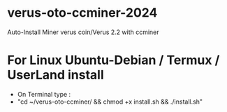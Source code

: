 # verus-oto-ccminer-2024
Auto-Install Miner verus coin/Verus 2.2 with ccminer

# For Linux Ubuntu-Debian / Termux / UserLand install
* On Terminal type :
* "cd ~/verus-oto-ccminer/ && chmod +x install.sh && ./install.sh"
